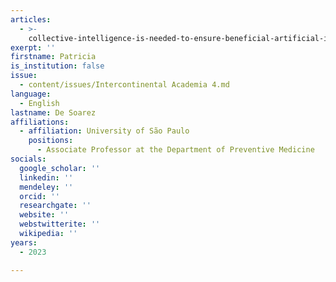 ```yaml
---
articles:
  - >-
    collective-intelligence-is-needed-to-ensure-beneficial-artificial-intelligence
exerpt: ''
firstname: Patricia
is_institution: false
issue:
  - content/issues/Intercontinental Academia 4.md
language:
  - English
lastname: De Soarez
affiliations:
  - affiliation: University of São Paulo
    positions:
      - Associate Professor at the Department of Preventive Medicine
socials:
  google_scholar: ''
  linkedin: ''
  mendeley: ''
  orcid: ''
  researchgate: ''
  website: ''
  webstwitterite: ''
  wikipedia: ''
years:
  - 2023

---
```

